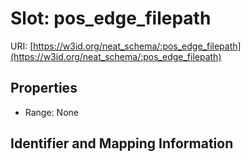 # Slot: pos_edge_filepath

URI: [https://w3id.org/neat_schema/:pos_edge_filepath](https://w3id.org/neat_schema/:pos_edge_filepath)



<!-- no inheritance hierarchy -->


## Properties

 * Range: None



## Identifier and Mapping Information





